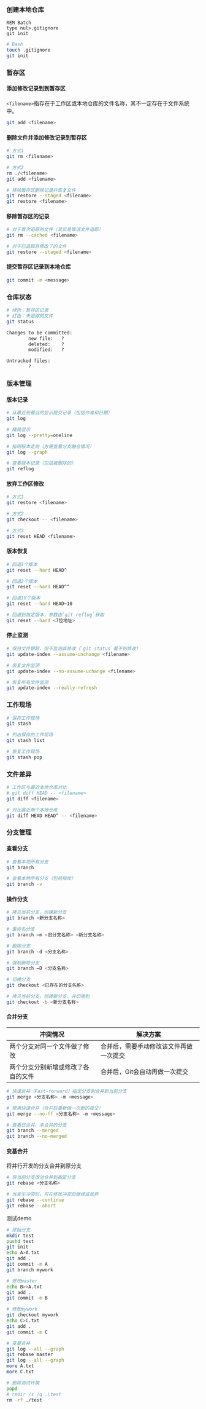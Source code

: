 ### 创建本地仓库

```batch
REM Batch
type nul>.gitignore
git init
```

```bash
# Bash
touch .gitignore
git init
```

### 暂存区

#### 添加修改记录到到暂存区

`<filename>`指存在于工作区或本地仓库的文件名称，其不一定存在于文件系统中。

```bash
git add <filename>
```

#### 删除文件并添加修改记录到暂存区

```bash
# 方式1
git rm <filename>

# 方式2
rm ./<filename>
git add <filename>

# 移除暂存区删除记录并恢复文件
git restore --staged <filename>
git restore <filename>
```

#### 移除暂存区的记录

```bash
# 对于首次追踪的文件（其实是取消文件追踪）
git rm --cached <filename>

# 对于已追踪且修改了的文件
git restore --staged <filename>
```

#### 提交暂存区记录到本地仓库

```bash
git commit -m <message>
```

### 仓库状态

```bash
# 绿色：暂存区记录
# 红色：未追踪的文件
git status
```

```txt
Changes to be committed:
        new file:   ?
        deleted:    ?
        modified:   ?

Untracked files:
        ?
```

### 版本管理

#### 版本记录

```bash
# 从最近到最远的显示提交记录（包括作者和日期）
git log

# 精简显示
git log --pretty=oneline

# 指明版本走向（方便查看分支融合情况）
git log --graph

# 查看版本记录（包括被删除的）
git reflog
```

#### 放弃工作区修改

```bash
# 方式1
git restore <filename>

# 方式2
git checkout -- <filename>

# 方式3
git reset HEAD <filename>
```

#### 版本恢复

```bash
# 回退1个版本
git reset --hard HEAD^

# 回退2个版本
git reset --hard HEAD^^

# 回退10个版本
git reset --hard HEAD~10

# 回退到指定版本，参数由`git reflog`获取
git reset --hard <7位地址>
```

#### 停止监测

```bash
# 保持文件跟踪，但不监测其修改（`git status`看不到修改）
git update-index --assume-unchange <filename>

# 恢复文件监测
git update-index --no-assume-uchange <filename>

# 恢复所有文件监测
git update-index --really-refresh
```

### 工作现场

```bash
# 保存工作现场
git stash

# 列出保存的工作现场
git stash list

# 恢复工作现场
git stash pop
```

### 文件差异

```bash
# 工作区与最近本地仓库对比
# git diff HEAD -- <filename>
git diff <filename>

# 对比最近两个本地仓库
git diff HEAD HEAD^ -- <filename>
```

### 分支管理

#### 查看分支

```bash
# 查看本地所有分支
git branch

# 查看本地所有分支（包括指纹）
git branch -v
```

#### 操作分支

```bash
# 拷贝当前分支，创建新分支
git branch <新分支名称>

# 重命名分支
git branch –m <旧分支名称> <新分支名称>

# 删除分支
git branch –d <分支名称>

# 强制删除分支
git branch –D <分支名称>

# 切换分支
git checkout <已存在的分支名称>

# 拷贝当前分支，创建新分支，并切换到
git checkout -b <新分支名称>
```

#### 合并分支

| 冲突情况 | 解决方案 |
| - | - |
| 两个分支对同一个文件做了修改 | 合并后，需要手动修改该文件再做一次提交 |
| 两个分支分别新增或修改了各自的文件 | 合并后，Git会自动再做一次提交 |

```bash
# 快速合并（Fast-forward）指定分支到合并到当前分支
git merge <分支名称> -m <message>

# 禁用快速合并（合并后重新做一次新的提交）
git merge --no-ff <分支名称> -m <message>

# 查看已合并、未合并的分支
git branch --merged
git branch --no-merged
```

#### 变基合并

将并行开发的分支合并到原分支

```bash
# 将当前分支改动合并到指定分支
git rebase <分支名称>

# 当发生冲突时，可在修改冲突后继续或放弃
git rebase --continue
git rebase --abort
```

测试demo

```bash
# 原始分支
mkdir test
pushd test
git init
echo A>A.txt
git add .
git commit -m A
git branch mywork

# 修改master
echo B>>A.txt
git add .
git commit -m B

# 修改mywork
git checkout mywork
echo C>C.txt
git add .
git commit -m C

# 变基合并
git log --all --graph
git rebase master
git log --all --graph
more A.txt
more C.txt

# 删除测试环境
popd
# rmdir /s /q .\test
rm -rf ./test
```
